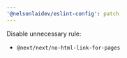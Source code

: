 ```yaml
---
'@nelsonlaidev/eslint-config': patch
---
```


Disable unnecessary rule:

- `@next/next/no-html-link-for-pages`
